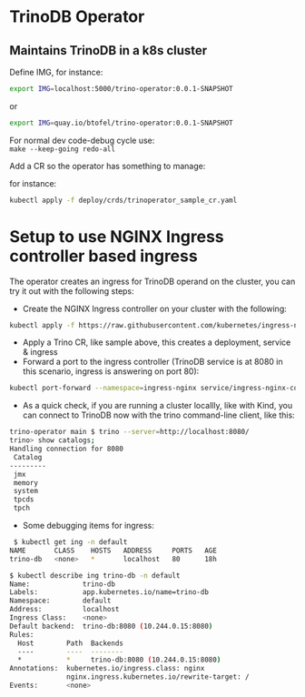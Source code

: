 # TrinoDB Operator
## Maintains TrinoDB in a k8s cluster

Define IMG, for instance:
```bash
export IMG=localhost:5000/trino-operator:0.0.1-SNAPSHOT
```
or
```bash
export IMG=quay.io/btofel/trino-operator:0.0.1-SNAPSHOT
```

For normal dev code-debug cycle use:<br>
`make --keep-going redo-all`

Add a CR so the operator has something to manage:

for instance:
```bash
kubectl apply -f deploy/crds/trinoperator_sample_cr.yaml
```
# Setup to use NGINX Ingress controller based ingress
The operator creates an ingress for TrinoDB operand on the cluster, you can
try it out with the following steps:
* Create the NGINX Ingress controller on your cluster with the following:
```bash
kubectl apply -f https://raw.githubusercontent.com/kubernetes/ingress-nginx/controller-v1.5.1/deploy/static/provider/kind/deploy.yaml
```
* Apply a Trino CR, like sample above, this creates a deployment, service & ingress
* Forward a port to the ingress controller (TrinoDB service is at 8080 in this scenario, ingress is answering on port 80):
```bash
kubectl port-forward --namespace=ingress-nginx service/ingress-nginx-controller 8080:80
```
* As a quick check, if you are running a cluster locallly, like with Kind, you can connect to TrinoDB now with the trino command-line client, like this:
```bash
trino-operator main $ trino --server=http://localhost:8080/
trino> show catalogs;
Handling connection for 8080
 Catalog
---------
 jmx
 memory
 system
 tpcds
 tpch
 ```
* Some debugging items for ingress:
```bash
 $ kubectl get ing -n default
NAME       CLASS    HOSTS   ADDRESS     PORTS   AGE
trino-db   <none>   *       localhost   80      18h
```
```bash
$ kubectl describe ing trino-db -n default
Name:             trino-db
Labels:           app.kubernetes.io/name=trino-db
Namespace:        default
Address:          localhost
Ingress Class:    <none>
Default backend:  trino-db:8080 (10.244.0.15:8080)
Rules:
  Host        Path  Backends
  ----        ----  --------
  *           *     trino-db:8080 (10.244.0.15:8080)
Annotations:  kubernetes.io/ingress.class: nginx
              nginx.ingress.kubernetes.io/rewrite-target: /
Events:       <none>
```
